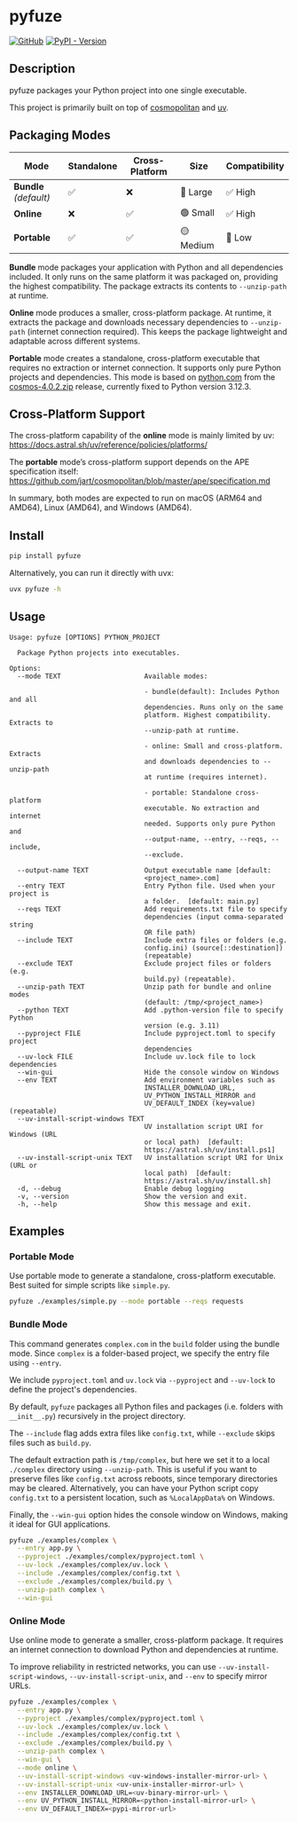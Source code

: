 # pyfuze

[![GitHub](https://img.shields.io/badge/GitHub-5c5c5c)](https://github.com/TanixLu/pyfuze)
[![PyPI - Version](https://img.shields.io/pypi/v/pyfuze)](https://pypi.org/project/pyfuze/)

## Description

pyfuze packages your Python project into one single executable.

This project is primarily built on top of [cosmopolitan](https://github.com/jart/cosmopolitan) and [uv](https://github.com/astral-sh/uv).

## Packaging Modes

| Mode                   | Standalone | Cross-Platform | Size       | Compatibility |
|------------------------|------------|----------------|------------|----------------|
| **Bundle** *(default)* | ✅          | ❌             | 🔴 Large   | ✅ High         |
| **Online**             | ❌          | ✅             | 🟢 Small   | ✅ High         |
| **Portable**           | ✅          | ✅             | 🟡 Medium  | 🔴 Low          |

**Bundle** mode packages your application with Python and all dependencies included. It only runs on the same platform it was packaged on, providing the highest compatibility. The package extracts its contents to `--unzip-path` at runtime.

**Online** mode produces a smaller, cross-platform package. At runtime, it extracts the package and downloads necessary dependencies to `--unzip-path` (internet connection required). This keeps the package lightweight and adaptable across different systems.

**Portable** mode creates a standalone, cross-platform executable that requires no extraction or internet connection. It supports only pure Python projects and dependencies. This mode is based on [python.com](https://github.com/jart/cosmopolitan/wiki/python.com) from the [cosmos-4.0.2.zip](https://github.com/jart/cosmopolitan/releases/tag/4.0.2) release, currently fixed to Python version 3.12.3.

## Cross-Platform Support

The cross-platform capability of the **online** mode is mainly limited by uv: https://docs.astral.sh/uv/reference/policies/platforms/

The **portable** mode’s cross-platform support depends on the APE specification itself: https://github.com/jart/cosmopolitan/blob/master/ape/specification.md

In summary, both modes are expected to run on macOS (ARM64 and AMD64), Linux (AMD64), and Windows (AMD64).

## Install

```bash
pip install pyfuze
```

Alternatively, you can run it directly with uvx:

```bash
uvx pyfuze -h
```

## Usage

```text
Usage: pyfuze [OPTIONS] PYTHON_PROJECT

  Package Python projects into executables.

Options:
  --mode TEXT                     Available modes:

                                  - bundle(default): Includes Python and all
                                  dependencies. Runs only on the same
                                  platform. Highest compatibility. Extracts to
                                  --unzip-path at runtime.

                                  - online: Small and cross-platform. Extracts
                                  and downloads dependencies to --unzip-path
                                  at runtime (requires internet).

                                  - portable: Standalone cross-platform
                                  executable. No extraction and internet
                                  needed. Supports only pure Python and
                                  --output-name, --entry, --reqs, --include,
                                  --exclude.

  --output-name TEXT              Output executable name [default:
                                  <project_name>.com]
  --entry TEXT                    Entry Python file. Used when your project is
                                  a folder.  [default: main.py]
  --reqs TEXT                     Add requirements.txt file to specify
                                  dependencies (input comma-separated string
                                  OR file path)
  --include TEXT                  Include extra files or folders (e.g.
                                  config.ini) (source[::destination])
                                  (repeatable)
  --exclude TEXT                  Exclude project files or folders (e.g.
                                  build.py) (repeatable).
  --unzip-path TEXT               Unzip path for bundle and online modes
                                  (default: /tmp/<project_name>)
  --python TEXT                   Add .python-version file to specify Python
                                  version (e.g. 3.11)
  --pyproject FILE                Include pyproject.toml to specify project
                                  dependencies
  --uv-lock FILE                  Include uv.lock file to lock dependencies
  --win-gui                       Hide the console window on Windows
  --env TEXT                      Add environment variables such as
                                  INSTALLER_DOWNLOAD_URL,
                                  UV_PYTHON_INSTALL_MIRROR and
                                  UV_DEFAULT_INDEX (key=value) (repeatable)
  --uv-install-script-windows TEXT
                                  UV installation script URI for Windows (URL
                                  or local path)  [default:
                                  https://astral.sh/uv/install.ps1]
  --uv-install-script-unix TEXT   UV installation script URI for Unix (URL or
                                  local path)  [default:
                                  https://astral.sh/uv/install.sh]
  -d, --debug                     Enable debug logging
  -v, --version                   Show the version and exit.
  -h, --help                      Show this message and exit.
```

## Examples

### Portable Mode

Use portable mode to generate a standalone, cross-platform executable.
Best suited for simple scripts like `simple.py`.

```bash
pyfuze ./examples/simple.py --mode portable --reqs requests
```

### Bundle Mode

This command generates `complex.com` in the `build` folder using the bundle mode.
Since `complex` is a folder-based project, we specify the entry file using `--entry`.

We include `pyproject.toml` and `uv.lock` via `--pyproject` and `--uv-lock` to define the project's dependencies.

By default, `pyfuze` packages all Python files and packages (i.e. folders with `__init__.py`) recursively in the project directory.

The `--include` flag adds extra files like `config.txt`, while `--exclude` skips files such as `build.py`.

The default extraction path is `/tmp/complex`, but here we set it to a local `./complex` directory using `--unzip-path`.
This is useful if you want to preserve files like `config.txt` across reboots, since temporary directories may be cleared.
Alternatively, you can have your Python script copy `config.txt` to a persistent location, such as `%LocalAppData%` on Windows.

Finally, the `--win-gui` option hides the console window on Windows, making it ideal for GUI applications.

```bash
pyfuze ./examples/complex \
  --entry app.py \
  --pyproject ./examples/complex/pyproject.toml \
  --uv-lock ./examples/complex/uv.lock \
  --include ./examples/complex/config.txt \
  --exclude ./examples/complex/build.py \
  --unzip-path complex \
  --win-gui
```

### Online Mode

Use online mode to generate a smaller, cross-platform package.
It requires an internet connection to download Python and dependencies at runtime.

To improve reliability in restricted networks, you can use `--uv-install-script-windows`, `--uv-install-script-unix`, and `--env` to specify mirror URLs.

```bash
pyfuze ./examples/complex \
  --entry app.py \
  --pyproject ./examples/complex/pyproject.toml \
  --uv-lock ./examples/complex/uv.lock \
  --include ./examples/complex/config.txt \
  --exclude ./examples/complex/build.py \
  --unzip-path complex \
  --win-gui \
  --mode online \
  --uv-install-script-windows <uv-windows-installer-mirror-url> \
  --uv-install-script-unix <uv-unix-installer-mirror-url> \
  --env INSTALLER_DOWNLOAD_URL=<uv-binary-mirror-url> \
  --env UV_PYTHON_INSTALL_MIRROR=<python-install-mirror-url> \
  --env UV_DEFAULT_INDEX=<pypi-mirror-url>
```
